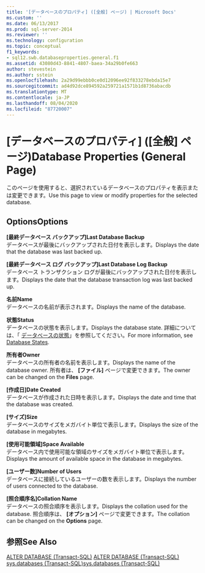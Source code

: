 ```yaml
---
title: '[データベースのプロパティ] ([全般] ページ) | Microsoft Docs'
ms.custom: ''
ms.date: 06/13/2017
ms.prod: sql-server-2014
ms.reviewer: ''
ms.technology: configuration
ms.topic: conceptual
f1_keywords:
- sql12.swb.databaseproperties.general.f1
ms.assetid: 43080d43-8841-4807-baea-34a29b0fe663
author: stevestein
ms.author: sstein
ms.openlocfilehash: 2a29d99ebbb0ce0d12096ee92f833278ebda15e7
ms.sourcegitcommit: ad4d92dce894592a259721a1571b1d8736abacdb
ms.translationtype: MT
ms.contentlocale: ja-JP
ms.lasthandoff: 08/04/2020
ms.locfileid: "87720007"
---
```

# <a name="database-properties-general-page"></a><span data-ttu-id="ad852-102">[データベースのプロパティ] ([全般] ページ)</span><span class="sxs-lookup"><span data-stu-id="ad852-102">Database Properties (General Page)</span></span>
  <span data-ttu-id="ad852-103">このページを使用すると、選択されているデータベースのプロパティを表示または変更できます。</span><span class="sxs-lookup"><span data-stu-id="ad852-103">Use this page to view or modify properties for the selected database.</span></span>  
  
## <a name="options"></a><span data-ttu-id="ad852-104">Options</span><span class="sxs-lookup"><span data-stu-id="ad852-104">Options</span></span>  
 <span data-ttu-id="ad852-105">**[最終データベース バックアップ]**</span><span class="sxs-lookup"><span data-stu-id="ad852-105">**Last Database Backup**</span></span>  
 <span data-ttu-id="ad852-106">データベースが最後にバックアップされた日付を表示します。</span><span class="sxs-lookup"><span data-stu-id="ad852-106">Displays the date that the database was last backed up.</span></span>  
  
 <span data-ttu-id="ad852-107">**[最終データベース ログ バックアップ]**</span><span class="sxs-lookup"><span data-stu-id="ad852-107">**Last Database Log Backup**</span></span>  
 <span data-ttu-id="ad852-108">データベース トランザクション ログが最後にバックアップされた日付を表示します。</span><span class="sxs-lookup"><span data-stu-id="ad852-108">Displays the date that the database transaction log was last backed up.</span></span>  
  
 <span data-ttu-id="ad852-109">**名前**</span><span class="sxs-lookup"><span data-stu-id="ad852-109">**Name**</span></span>  
 <span data-ttu-id="ad852-110">データベースの名前が表示されます。</span><span class="sxs-lookup"><span data-stu-id="ad852-110">Displays the name of the database.</span></span>  
  
 <span data-ttu-id="ad852-111">**状態**</span><span class="sxs-lookup"><span data-stu-id="ad852-111">**Status**</span></span>  
 <span data-ttu-id="ad852-112">データベースの状態を表示します。</span><span class="sxs-lookup"><span data-stu-id="ad852-112">Displays the database state.</span></span> <span data-ttu-id="ad852-113">詳細については、「 [データベースの状態](database-states.md)」を参照してください。</span><span class="sxs-lookup"><span data-stu-id="ad852-113">For more information, see [Database States](database-states.md).</span></span>  
  
 <span data-ttu-id="ad852-114">**所有者**</span><span class="sxs-lookup"><span data-stu-id="ad852-114">**Owner**</span></span>  
 <span data-ttu-id="ad852-115">データベースの所有者の名前を表示します。</span><span class="sxs-lookup"><span data-stu-id="ad852-115">Displays the name of the database owner.</span></span> <span data-ttu-id="ad852-116">所有者は、 **[ファイル]** ページで変更できます。</span><span class="sxs-lookup"><span data-stu-id="ad852-116">The owner can be changed on the **Files** page.</span></span>  
  
 <span data-ttu-id="ad852-117">**[作成日]**</span><span class="sxs-lookup"><span data-stu-id="ad852-117">**Date Created**</span></span>  
 <span data-ttu-id="ad852-118">データベースが作成された日時を表示します。</span><span class="sxs-lookup"><span data-stu-id="ad852-118">Displays the date and time that the database was created.</span></span>  
  
 <span data-ttu-id="ad852-119">**[サイズ]**</span><span class="sxs-lookup"><span data-stu-id="ad852-119">**Size**</span></span>  
 <span data-ttu-id="ad852-120">データベースのサイズをメガバイト単位で表示します。</span><span class="sxs-lookup"><span data-stu-id="ad852-120">Displays the size of the database in megabytes.</span></span>  
  
 <span data-ttu-id="ad852-121">**[使用可能領域]**</span><span class="sxs-lookup"><span data-stu-id="ad852-121">**Space Available**</span></span>  
 <span data-ttu-id="ad852-122">データベース内で使用可能な領域のサイズをメガバイト単位で表示します。</span><span class="sxs-lookup"><span data-stu-id="ad852-122">Displays the amount of available space in the database in megabytes.</span></span>  
  
 <span data-ttu-id="ad852-123">**[ユーザー数]**</span><span class="sxs-lookup"><span data-stu-id="ad852-123">**Number of Users**</span></span>  
 <span data-ttu-id="ad852-124">データベースに接続しているユーザーの数を表示します。</span><span class="sxs-lookup"><span data-stu-id="ad852-124">Displays the number of users connected to the database.</span></span>  
  
 <span data-ttu-id="ad852-125">**[照合順序名]**</span><span class="sxs-lookup"><span data-stu-id="ad852-125">**Collation Name**</span></span>  
 <span data-ttu-id="ad852-126">データベースの照合順序を表示します。</span><span class="sxs-lookup"><span data-stu-id="ad852-126">Displays the collation used for the database.</span></span> <span data-ttu-id="ad852-127">照合順序は、 **[オプション]** ページで変更できます。</span><span class="sxs-lookup"><span data-stu-id="ad852-127">The collation can be changed on the **Options** page.</span></span>  
  
## <a name="see-also"></a><span data-ttu-id="ad852-128">参照</span><span class="sxs-lookup"><span data-stu-id="ad852-128">See Also</span></span>  
 <span data-ttu-id="ad852-129">[ALTER DATABASE &#40;Transact-SQL&#41;](/sql/t-sql/statements/alter-database-transact-sql) </span><span class="sxs-lookup"><span data-stu-id="ad852-129">[ALTER DATABASE &#40;Transact-SQL&#41;](/sql/t-sql/statements/alter-database-transact-sql) </span></span>  
 [<span data-ttu-id="ad852-130">sys.databases &#40;Transact-SQL&#41;</span><span class="sxs-lookup"><span data-stu-id="ad852-130">sys.databases &#40;Transact-SQL&#41;</span></span>](/sql/relational-databases/system-catalog-views/sys-databases-transact-sql)  
  
  
